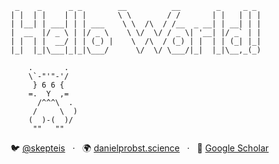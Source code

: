 ```
 _    _      _ _        __          __        _     _ _ 
| |  | |    | | |       \ \        / /       | |   | | |
| |__| | ___| | | ___    \ \  /\  / /__  _ __| | __| | |
|  __  |/ _ \ | |/ _ \    \ \/  \/ / _ \| '__| |/ _` | |
| |  | |  __/ | | (_) |    \  /\  / (_) | |  | | (_| |_|
|_|  |_|\___|_|_|\___/      \/  \/ \___/|_|  |_|\__,_(_)

    .       .         
    \`-"'"-'/
     } 6 6 {    
    =.  Y  ,=   
      /^^^\  .
     /     \  )           
    (  )-(  )/ 
     ""   ""

```

:bird: [@skepteis](https://twitter.com/skepteis) &nbsp;&nbsp;&#183;&nbsp;&nbsp; :earth_africa: [danielprobst.science](https://danielprobst.science) &nbsp;&nbsp;&#183;&nbsp;&nbsp; :scroll: [Google Scholar](https://scholar.google.com/citations?user=TNNgroIAAAAJ&hl=en)

<!--
**daenuprobst/daenuprobst** is a ✨ _special_ ✨ repository because its `README.md` (this file) appears on your GitHub profile.

Here are some ideas to get you started:

- 🔭 I’m currently working on ...
- 🌱 I’m currently learning ...
- 👯 I’m looking to collaborate on ...
- 🤔 I’m looking for help with ...
- 💬 Ask me about ...
- 📫 How to reach me: ...
- 😄 Pronouns: ...
- ⚡ Fun fact: ...
-->
